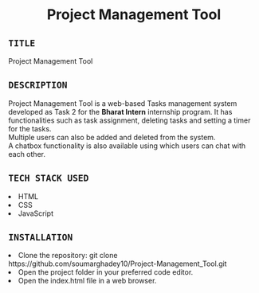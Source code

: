 <h1 align="center">
  <a href="# Project Management Tool"></a>
  Project Management Tool
</h1>

## `TITLE`
Project Management Tool

## `DESCRIPTION`
Project Management Tool is a web-based Tasks management system developed as Task 2 for the **Bharat Intern** internship program. It has functionalities such as task assignment, deleting tasks and setting a timer for the tasks.
<br>
Multiple users can also be added and deleted from the system.
<br>
A chatbox functionality is also available using which users can chat with each other.

## `TECH STACK USED`
<li>HTML</li>
<li>CSS</li>
<li>JavaScript</li>

## `INSTALLATION`
<li>Clone the repository: git clone https://github.com/soumarghadey10/Project-Management_Tool.git </li>
<li>Open the project folder in your preferred code editor.</li>
<li>Open the index.html file in a web browser.</li>
